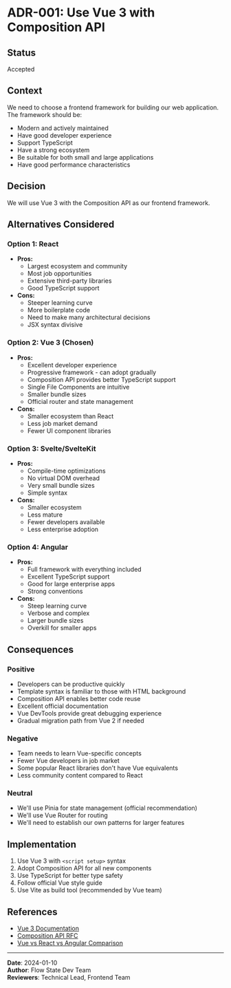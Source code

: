 # ADR-001: Use Vue 3 with Composition API

## Status

Accepted

## Context

We need to choose a frontend framework for building our web application. The framework should be:
- Modern and actively maintained
- Have good developer experience
- Support TypeScript
- Have a strong ecosystem
- Be suitable for both small and large applications
- Have good performance characteristics

## Decision

We will use Vue 3 with the Composition API as our frontend framework.

## Alternatives Considered

### Option 1: React
- **Pros:**
  - Largest ecosystem and community
  - Most job opportunities
  - Extensive third-party libraries
  - Good TypeScript support
- **Cons:**
  - Steeper learning curve
  - More boilerplate code
  - Need to make many architectural decisions
  - JSX syntax divisive

### Option 2: Vue 3 (Chosen)
- **Pros:**
  - Excellent developer experience
  - Progressive framework - can adopt gradually
  - Composition API provides better TypeScript support
  - Single File Components are intuitive
  - Smaller bundle sizes
  - Official router and state management
- **Cons:**
  - Smaller ecosystem than React
  - Less job market demand
  - Fewer UI component libraries

### Option 3: Svelte/SvelteKit
- **Pros:**
  - Compile-time optimizations
  - No virtual DOM overhead
  - Very small bundle sizes
  - Simple syntax
- **Cons:**
  - Smaller ecosystem
  - Less mature
  - Fewer developers available
  - Less enterprise adoption

### Option 4: Angular
- **Pros:**
  - Full framework with everything included
  - Excellent TypeScript support
  - Good for large enterprise apps
  - Strong conventions
- **Cons:**
  - Steep learning curve
  - Verbose and complex
  - Larger bundle sizes
  - Overkill for smaller apps

## Consequences

### Positive
- Developers can be productive quickly
- Template syntax is familiar to those with HTML background
- Composition API enables better code reuse
- Excellent official documentation
- Vue DevTools provide great debugging experience
- Gradual migration path from Vue 2 if needed

### Negative
- Team needs to learn Vue-specific concepts
- Fewer Vue developers in job market
- Some popular React libraries don't have Vue equivalents
- Less community content compared to React

### Neutral
- We'll use Pinia for state management (official recommendation)
- We'll use Vue Router for routing
- We'll need to establish our own patterns for larger features

## Implementation

1. Use Vue 3 with `<script setup>` syntax
2. Adopt Composition API for all new components
3. Use TypeScript for better type safety
4. Follow official Vue style guide
5. Use Vite as build tool (recommended by Vue team)

## References

- [Vue 3 Documentation](https://vuejs.org/)
- [Composition API RFC](https://github.com/vuejs/rfcs/blob/master/active-rfcs/0013-composition-api.md)
- [Vue vs React vs Angular Comparison](https://vuejs.org/guide/extras/comparison.html)

---

**Date**: 2024-01-10  
**Author**: Flow State Dev Team  
**Reviewers**: Technical Lead, Frontend Team